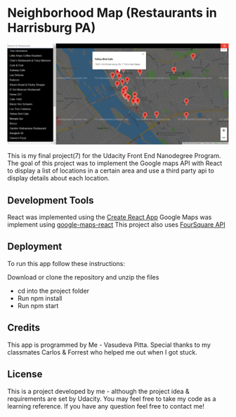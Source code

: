 # Neighborhood Map (Restaurants in Harrisburg PA)

![neighborhood map app](https://github.com/vasudevapitta/neighborhood-map/blob/master/screenshot.png)

This is my final project(7) for the Udacity Front End Nanodegree Program.
The goal of this project was to implement the Google maps API with React to display a list of locations in a certain area and use a third party api to display details about each location.

## Development Tools
React was implemented using the [Create React App](https://reactjs.org/docs/getting-started.html)
Google Maps was implement using [google-maps-react](https://developers.google.com/maps/documentation/)
This project also uses [FourSquare API](https://developer.foursquare.com/)

## Deployment
To run this app follow these instructions:

Download or clone the repository and unzip the files 
- cd into the project folder
- Run npm install
- Run npm start

## Credits
This app is programmed by Me - Vasudeva Pitta.
Special thanks to my classmates Carlos & Forrest who helped me out when I got stuck.

## License
This is a project developed by me - although the project idea & requirements are set by Udacity.
You may feel free to take my code as a learning reference. If you have any question feel free to contact me!
